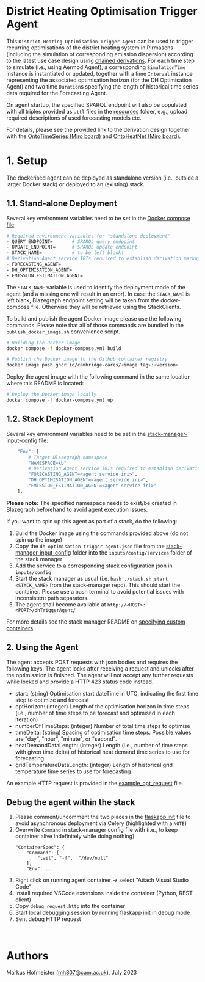 # District Heating Optimisation Trigger Agent

This `District Heating Optimisation Trigger Agent` can be used to trigger recurring optimisations of the district heating system in Pirmasens (including the simulation of corresponding emission dispersion) according to the latest use case design using [chained derivations]. For each time step to simulate (i.e., using Aermod Agent), a corresponding `SimulationTime` instance is instantiated or updated, together with a time `Interval` instance representing the associated optimisation horizon (for the DH Optimisation Agent) and two time `Duration`s specifying the length of historical time series data required for the Forecasting Agent. 

On agent startup, the specified SPARQL endpoint will also be populated with all triples provided as `.ttl` files in the [resources] folder, e.g., upload required descriptions of used forecasting models etc.

<!-- 
TODO: elaborate on the overall role of this agent in the use case/deployment design: sequence of deployments, dependencies, etc. 
-->

For details, please see the provided link to the derivation design together with the [OntoTimeSeries (Miro board)] and [OntoHeatNet (Miro board)].


# 1. Setup

The dockerised agent can be deployed as standalone version (i.e., outside a larger Docker stack) or deployed to an (existing) stack. 

## 1.1. Stand-alone Deployment

Several key environment variables need to be set in the [Docker compose file]:

```bash
# Required environment variables for "standalone deployment"
- QUERY_ENDPOINT=       # SPARQL query endpoint
- UPDATE_ENDPOINT=      # SPARQL update endpoint
- STACK_NAME=           # to be left blank!
# Derivation Agent service IRIs required to establish derivation markups
- FORECASTING_AGENT=
- DH_OPTIMISATION_AGENT=
- EMISSION_ESTIMATION_AGENT=
```

The `STACK_NAME` variable is used to identify the deployment mode of the agent (and a missing one will result in an error). In case the `STACK_NAME` is left blank, Blazegraph endpoint setting will be taken from the docker-compose file. Otherwise they will be retrieved using the StackClients.

To build and publish the agent Docker image please use the following commands. Please note that all of those commands are bundled in the  `publish_docker_image.sh` convenience script.

```bash
# Building the Docker image
docker compose -f docker-compose.yml build

# Publish the Docker image to the Github container registry
docker image push ghcr.io/cambridge-cares/<image tag>:<version>
```

Deploy the agent image with the following command in the same location where this README is located:

```bash
# Deploy the Docker image locally
docker compose -f docker-compose.yml up
```

## 1.2. Stack Deployment

Several key environment variables need to be set in the [stack-manager-input-config file]:

```bash
    "Env": [
        # Target Blazegraph namespace
        "NAMESPACE=kb"
        # Derivation Agent service IRIs required to establish derivation markups
        "FORECASTING_AGENT=<agent service iri>",
        "DH_OPTIMISATION_AGENT=<agent service iri>",
        "EMISSION_ESTIMATION_AGENT=<agent service iri>"
    ],
```

**Please note:** The specified namespace needs to exist/be created in Blazegraph beforehand to avoid agent execution issues.

If you want to spin up this agent as part of a stack, do the following:
1) Build the Docker image using the commands provided above (do not spin up the image)
2) Copy the `dh-optimisation-trigger-agent.json` file from the [stack-manager-input-config] folder into the `inputs/config/services` folder of the stack manager
3) Add the service to a corresponding stack configuration json in `inputs/config`
4) Start the stack manager as usual (i.e. `bash ./stack.sh start <STACK_NAME>` from the stack-manager repo). This should start the container. Please use a bash terminal to avoid potential issues with inconsistent path separators.
5) The agent shall become available at `http://<HOST>:<PORT>/dhTriggerAgent/`

For more details see the stack manager README on [specifying custom containers].

## 2. Using the Agent

The agent accepts POST requests with json bodies and requires the following keys. The agent locks after receiving a request and unlocks after the optimisation is finished. The agent will not accept any further requests while locked and provide a HTTP 423 status code instead.

- start: (string) Optimisation start dateTime in UTC, indicating the first time step to optimize and forecast
- optHorizon: (integer) Length of the optimisation horizon in time steps (i.e., number of time steps to be forecast and optimised in each iteration)
- numberOfTimeSteps: (integer) Number of total time steps to optimise
- timeDelta: (string) Spacing of optimisation time steps. Possible values are "day", "hour", "minute", or "second".
- heatDemandDataLength: (integer) Length (i.e., number of time steps with given time delta) of historical heat demand time series to use for forecasting
- gridTemperatureDataLength: (integer) Length of historical grid temperature time series to use for forecasting

An example HTTP request is provided in the [example_opt_request] file.

## Debug the agent within the stack

1) Please comment/uncomment the two places in the [flaskapp init] file to avoid asynchronous deployment via Celery (highlighted with a `NOTE`)
2) Overwrite `Command` in stack-manager config file with (i.e., to keep container alive indefinitely while doing nothing)
    ```
    "ContainerSpec": {
        "Command": [
            "tail", "-f",  "/dev/null"
        ],
        "Env": ...
    ```
3) Right click on running agent container -> select "Attach Visual Studio Code"
4) Install required VSCode extensions inside the container (Python, REST client)
5) Copy `debug_request.http` into the container
6) Start local debugging session by running [flaskapp init] in debug mode
7) Sent debug HTTP request


&nbsp;
# Authors #
Markus Hofmeister (mh807@cam.ac.uk), July 2023

<!-- Links -->
<!-- websites -->
[OntoTimeSeries (Miro board)]: https://miro.com/app/board/uXjVPFaO5As=/
[OntoHeatNet (Miro board)]: https://miro.com/app/board/uXjVOhnB9_4=/
[chained derivations]: https://lucid.app/documents/view/9fabc350-143b-4ca3-be52-b174c9f82c07
[specifying custom containers]: https://github.com/cambridge-cares/TheWorldAvatar/tree/main/Deploy/stacks/dynamic/stack-manager#specifying-custom-containers

<!-- files -->
[flaskapp init]: ./agent/flaskapp/__init__.py
[resources]: ./resources/
[example_opt_request]: ./resources/example_opt_request.http
[Docker compose file]: ./docker-compose.yml
[stack-manager-input-config]: ./stack-manager-input-config
[stack-manager-input-config file]: ./stack-manager-input-config/dhoptimisationtrigger_agent.json